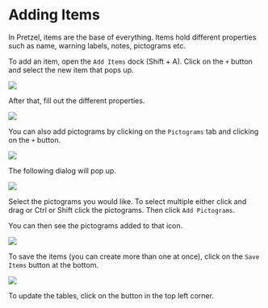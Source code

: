 # Adding Items

In Pretzel, items are the base of everything. Items hold different properties such as name, warning labels, notes, pictograms etc.

To add an item, open the ``Add Items`` dock (Shift + A). Click on the ``+`` button and select the new item that pops up.

![](../../img/getting-started/add-item.png)

After that, fill out the different properties.

![](../../img/getting-started/add-properties.png)

You can also add pictograms by clicking on the ``Pictograms`` tab and clicking on the ``+`` button.

![](../../img/getting-started/adding-pictograms.png)

The following dialog will pop up.

![](../../img/getting-started/selecting-pictograms.png)

Select the pictograms you would like. To select multiple either click and drag or Ctrl or Shift click the pictograms. Then click ``Add Pictograms``.

You can then see the pictograms added to that icon.

![](../../img/getting-started/view_pictograms.png)

To save the items (you can create more than one at once), click on the ``Save Items`` button at the bottom.

![](../../img/getting-started/save_items.png)

To update the tables, click on the button in the top left corner.
